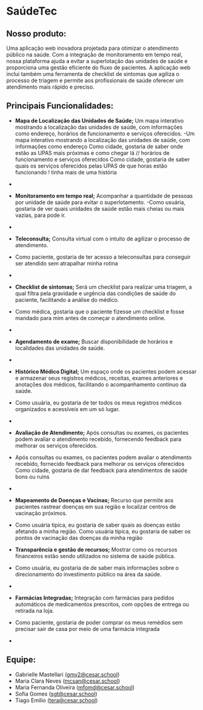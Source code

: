 # SaúdeTec

## Nosso produto:

Uma aplicação web inovadora projetada para otimizar o atendimento público na saúde. Com a integração de monitoramento em tempo real, nossa plataforma ajuda a evitar a superlotação das unidades de saúde e proporciona uma gestão eficiente do fluxo de pacientes. A aplicação web inclui também uma ferramenta de checklist de sintomas que agiliza o processo de triagem e permite aos profissionais de saúde oferecer um atendimento mais rápido e preciso.

## Principais Funcionalidades:

- **Mapa de Localização das Unidades de Saúde;** Um mapa interativo mostrando a localização das unidades de saúde, com informações como endereço, horários de funcionamento e serviços oferecidos.
-Um mapa interativo mostrando a localização das unidades de saúde, com informações como endereço Como cidade, gostaria de saber onde estão as UPAS mais próximas e como chegar lá // horários de funcionamento e serviços oferecidos Como cidade, gostaria de saber quais os serviços oferecidos pelas UPAS de que horas estão funcionando ! tinha mais de uma história
- 
- **Monitoramento em tempo real;** Acompanhar a quantidade de pessoas por unidade de saúde para evitar o superlotamento.
-Como usuária, gostaria de ver quais unidades de saúde estão mais cheias ou mais vazias, para pode ir.

- 
- **Teleconsulta;** Consulta virtual com o intuito de agilizar o processo de atendimento.
-  Como paciente, gostaria de ter acesso a teleconsultas para conseguir ser atendido sem atrapalhar minha rotina
-  
- **Checklist de sintomas;** Será um checklist para realizar uma triagem, a qual filtra pela gravidade e urgência das condições de saúde do paciente, facilitando a análise do médico.
- Como médica, gostaria que o paciente fizesse um checklist e fosse mandado para mim antes de começar o atendimento online.
- 
- **Agendamento de exame;** Buscar disponibilidade de horários e localidades das unidades de saúde.
- 
- **Histórico Médico Digital;** Um espaço onde os pacientes podem acessar e armazenar seus registros médicos, receitas, exames anteriores e anotações dos médicos, facilitando o acompanhamento contínuo da saúde.
- Como usuária, eu gostaria de ter todos os meus registros médicos organizados e acessíveis em um só lugar.
- 
- **Avaliação de Atendimento;** Após consultas ou exames, os pacientes podem avaliar o atendimento recebido, fornecendo feedback para melhorar os serviços oferecidos.
- Após consultas ou exames, os pacientes podem avaliar o atendimento recebido, fornecido feedback para melhorar os serviços oferecidos Como cidade, gostaria de dar feedback para atendimentos de saúde bons ou ruins
- 
- **Mapeamento de Doenças e Vacinas;** Recurso que permite aos pacientes rastrear doenças em sua região e localizar centros de vacinação próximos.
- Como usuária típica, eu gostaria de saber quais as doenças estão afetando a minha região.
  Como usuária típica, eu gostaria de saber os pontos de vacinação das doenças da minha região

- **Transparência e gestão de recursos;** Mostrar como os recursos financeiros estão sendo utilizados no sistema de saúde pública.
- Como usuária, eu gostaria de de saber mais informações sobre o direcionamento do investimento público na área da saúde. 
- 
- **Farmácias Integradas;** Integração com farmácias para pedidos automáticos de medicamentos prescritos, com opções de entrega ou retirada na loja.
-  Como paciente,  gostaria de poder comprar os meus remédios sem precisar sair de casa por meio de uma farmácia integrada
-  
## Equipe:

- Gabrielle Mastellari (gmv2@cesar.school)
- Maria Clara Neves (mcsan@cesar.school)
- Maria Fernanda Oliveira (mfomd@cesar.school)
- Sofia Gomes (sgt@cesar.school)
- Tiago Emílio (tera@cesar.school)
